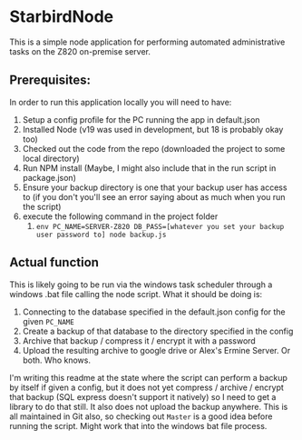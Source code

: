 # StarbirdNode

This is a simple node application for performing automated administrative tasks on the Z820 on-premise server.

## Prerequisites:
In order to run this application locally you will need to have:
1. Setup a config profile for the PC running the app in default.json
2. Installed Node (v19 was used in development, but 18 is probably okay too)
3. Checked out the code from the repo (downloaded the project to some local directory)
4. Run NPM install (Maybe, I might also include that in the run script in package.json)
5. Ensure your backup directory is one that your backup user has access to (if you don't you'll see an error saying about as much when you run the script)
6. execute the following command in the project folder 
   1. `env PC_NAME=SERVER-Z820 DB_PASS=[whatever you set your backup user password to] node backup.js`

## Actual function
This is likely going to be run via the windows task scheduler through a windows .bat file calling the
node script. What it should be doing is:
1. Connecting to the database specified in the default.json config for the given `PC_NAME`
2. Create a backup of that database to the directory specified in the config
3. Archive that backup / compress it / encrypt it with a password
4. Upload the resulting archive to google drive or Alex's Ermine Server. Or both. Who knows.

I'm writing this readme at the state where the script can perform a backup by itself if given a config, 
but it does not yet compress / archive / encrypt that backup (SQL express doesn't support it natively)
so I need to get a library to do that still. It also does not upload the backup anywhere. This is all
maintained in Git also, so checking out `Master` is a good idea before running the script. Might work
that into the windows bat file process.